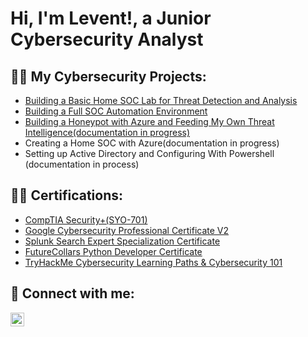 <h1>Hi, I'm Levent!, a Junior Cybersecurity Analyst<br/></h1>

<h2>👨‍💻 My Cybersecurity Projects:</h2>

- [Building a Basic Home SOC Lab for Threat Detection and Analysis](https://github.com/LeventKaraagac/BasicHomeSOCLab/blob/main/README.md)
- [Building a Full SOC Automation Environment](https://github.com/LeventKaraagac/BasicHomeSOCLab/blob/main/README.md)
- [Building a Honeypot with Azure and Feeding My Own Threat Intelligence(documentation in progress)]()
- Creating a Home SOC with Azure(documentation in progress)
- Setting up Active Directory and Configuring With Powershell (documentation in process)



  
<h2>👨‍💻 Certifications:</h2>

- [CompTIA Security+(SYO-701)](https://www.credly.com/earner/earned/badge/f50f0c19-07de-4ace-ab45-96cd4dca3faf)
- [Google Cybersecurity Professional Certificate V2](https://www.credly.com/earner/earned/badge/811a3783-e132-49eb-9533-210cb19b59fb)
- [Splunk Search Expert Specialization Certificate](https://i.imgur.com/GfIOsm7.jpeg)
- [FutureCollars Python Developer Certificate](https://i.imgur.com/L0pzBZp.png)
- [TryHackMe Cybersecurity Learning Paths & Cybersecurity 101](https://i.imgur.com/6lagg25.png)

<h2> 🤳 Connect with me:</h2>

[<img align="left" alt="LeventKaraagac | LinkedIn" width="22px" src="https://cdn.jsdelivr.net/npm/simple-icons@v3/icons/linkedin.svg" />][linkedin]

[linkedin]: https://www.linkedin.com/in/levent-karaagac/

<!--
Here are some ideas to get you started:

- 🔭 I’m currently working on ...
- 🌱 I’m currently learning ...
- 👯 I’m looking to collaborate on ...
- 🤔 I’m looking for help with ...
- 💬 Ask me about ...
- 📫 How to reach me: ...
- 😄 Pronouns: ...
- ⚡ Fun fact: ...
-->
